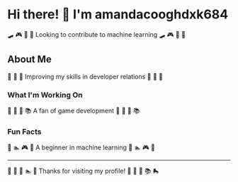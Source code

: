 # Hi there! 👋 I'm amandacooghdxk684

🛹 🎮 🎯 🎻 Looking to contribute to machine learning 🛹 🎮 🎯 🎻

## About Me
🎽 🎳 🏓 Improving my skills in developer relations 🎽 🎳 🏓

### What I'm Working On
🎰 🎽 🎽 📚 A fan of game development 🎰 🎽 🎽 📚

### Fun Facts
🚣 🏊 🎮 🏓 A beginner in machine learning 🚣 🏊 🎮 🏓

---
🎯 🚀 🎣 🏊 🎤 Thanks for visiting my profile! 🎣 🎯 🌈 📚 🛼
